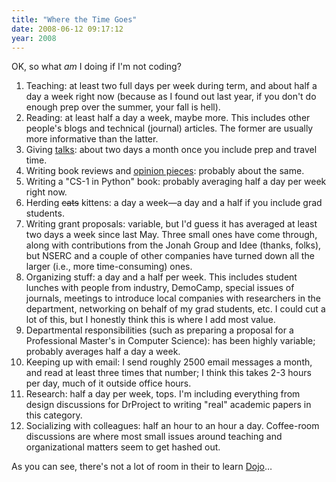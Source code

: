 ```yaml
---
title: "Where the Time Goes"
date: 2008-06-12 09:17:12
year: 2008
---
```

OK, so what <em>am</em> I doing if I'm not coding?
<ol>
  <li>Teaching: at least two full days per week during term, and about half a day a week right now (because as I found out last year, if you don't do enough prep over the summer, your fall is hell).</li>
  <li>Reading: at least half a day a week, maybe more. This includes other people's blogs and technical (journal) articles. The former are usually more informative than the latter.</li>
  <li>Giving <a href="http://www.cs.toronto.edu/~gvwilson/hpc-considered-harmful-2008.pdf">talks</a>: about two days a month once you include prep and travel time.</li>
  <li>Writing book reviews and <a href="http://www.cs.toronto.edu/~gvwilson/articles/cise-will-not-learn-2008.pdf">opinion pieces</a>: probably about the same.</li>
  <li>Writing a "CS-1 in Python" book: probably averaging half a day per week right now.</li>
  <li>Herding <strike>cats</strike> kittens: a day a week—a day and a half if you include grad students.</li>
  <li>Writing grant proposals: variable, but I'd guess it has averaged at least two days a week since last May. Three small ones have come through, along with contributions from the Jonah Group and Idee (thanks, folks), but NSERC and a couple of other companies have turned down all the larger (i.e., more time-consuming) ones.</li>
  <li>Organizing stuff: a day and a half per week. This includes student lunches with people from industry, DemoCamp, special issues of journals, meetings to introduce local companies with researchers in the department, networking on behalf of my grad students, etc. I could cut a lot of this, but I honestly think this is where I add most value.</li>
  <li>Departmental responsibilities (such as preparing a proposal for a Professional Master's in Computer Science): has been highly variable; probably averages half a day a week.</li>
  <li>Keeping up with email: I send roughly 2500 email messages a month, and read at least three times that number; I think this takes 2-3 hours per day, much of it outside office hours.</li>
  <li>Research: half a day per week, tops. I'm including everything from design discussions for DrProject to writing "real" academic papers in this category.</li>
  <li>Socializing with colleagues: half an hour to an hour a day. Coffee-room discussions are where most small issues around teaching and organizational matters seem to get hashed out.</li>
</ol>
As you can see, there's not a lot of room in their to learn <a href="http://www.dojotoolkit.org">Dojo</a>…
